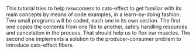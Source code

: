 This tutorial tries to help newcomers to cats-effect to get familiar with its main concepts by means of code examples,
in a learn-by-doing fashion. Two small programs will be coded, each one in its own section. The first one copies the
contents from one file to another, safely handling resources and cancelation in the process. That should help us to flex
our muscles. The second one implements a solution to the producer-consumer problem to introduce cats-effect fibers.